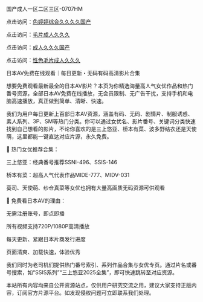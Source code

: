 国产成人一区二区三区-0707HM

点击访问：<a href="https://tfda.pages.dev/">色婷婷综合久久久久国产</a>

点击访问：<a href="https://gda-c7m.pages.dev/">毛片成人久久久</a>

点击访问：<a href="https://rtj-3zo.pages.dev/">成人久久久国产</a>

点击访问：<a href="https://bered.pages.dev/">性色毛片成人久久久</a>

日本AV免费在线观看｜每日更新・无码有码高清影片合集

想要免费观看最新最全的日本AV影片？本页为你精选海量高人气女优作品和热门番号资源，全部日本AV免费在线播放，无会员限制、无广告干扰，支持手机和电脑高速播放，真正做到简单、清晰、快速。

我们为用户每日更新上百部日本AV资源，涵盖有码、无码、剧情片、制服诱惑、素人系列、3P、SM等热门分类。你可以通过女优名、影片番号、关键词分类快速找到自己想看的影片，不论你喜欢的是三上悠亚、桥本有菜、波多野结衣还是天使萌，这里都能一键直达对应片源，永久免费。

📌 热门女优推荐合集：

三上悠亚：经典番号推荐SSNI-496、SSIS-146

桥本有菜：超高人气代表作品MIDE-777、MIDV-031

葵司、天使萌、纱仓真菜等女优也拥有大量高画质无码资源可供观看

📌 免费看日本AV的理由：

无需注册账号，即点即播

所有视频支持720P/1080P高清播放

每天更新、紧跟日本片商发行进度

页面清爽、加载快速，体验优秀

我们同时为老司机们提供热门番号索引、系列作品合集与女优专页。通过片名或番号搜索，如“SSIS系列”“三上悠亚2025全集”，即可快速跳转至对应资源。

本站所有内容均来自公开资源站点，仅供用户研究交流之用，建议大家支持正版内容，订阅官方片源平台。如发现侵权问题可立即联系我们处理。



<span style="display:none;">[Canonical link](https://github.com/dcx1224/1304 ）</span>
